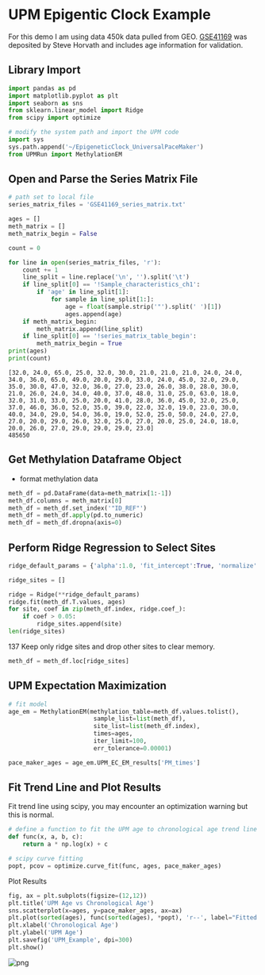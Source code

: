 
# UPM Epigentic Clock Example

For this demo I am using data 450k data pulled from GEO. [GSE41169](ftp://ftp.ncbi.nlm.nih.gov/geo/series/GSE41nnn/GSE41169/matrix/GSE41169_series_matrix.txt.gz) was 
deposited by Steve Horvath and includes age information for validation. 

## Library Import


```python
import pandas as pd
import matplotlib.pyplot as plt
import seaborn as sns
from sklearn.linear_model import Ridge
from scipy import optimize
```


```python
# modify the system path and import the UPM code
import sys
sys.path.append('~/EpigeneticClock_UniversalPaceMaker')
from UPMRun import MethylationEM
```

## Open and Parse the Series Matrix File


```python
# path set to local file 
series_matrix_files = 'GSE41169_series_matrix.txt'
```


```python
ages = []
meth_matrix = []
meth_matrix_begin = False

count = 0

for line in open(series_matrix_files, 'r'):
    count += 1
    line_split = line.replace('\n', '').split('\t')
    if line_split[0] == '!Sample_characteristics_ch1':
        if 'age' in line_split[1]:
            for sample in line_split[1:]:
                age = float(sample.strip('"').split(' ')[1])
                ages.append(age)
    if meth_matrix_begin:
        meth_matrix.append(line_split)
    if line_split[0] == '!series_matrix_table_begin':
        meth_matrix_begin = True
print(ages)
print(count)
```

    [32.0, 24.0, 65.0, 25.0, 32.0, 30.0, 21.0, 21.0, 21.0, 24.0, 24.0, 34.0, 36.0, 65.0, 49.0, 20.0, 29.0, 33.0, 24.0, 45.0, 32.0, 29.0, 35.0, 30.0, 47.0, 32.0, 36.0, 27.0, 23.0, 26.0, 38.0, 28.0, 30.0, 21.0, 26.0, 24.0, 34.0, 40.0, 37.0, 48.0, 31.0, 25.0, 63.0, 18.0, 32.0, 31.0, 33.0, 25.0, 20.0, 41.0, 28.0, 36.0, 45.0, 32.0, 25.0, 37.0, 46.0, 36.0, 52.0, 35.0, 39.0, 22.0, 32.0, 19.0, 23.0, 30.0, 40.0, 34.0, 29.0, 54.0, 36.0, 19.0, 52.0, 25.0, 50.0, 24.0, 27.0, 27.0, 20.0, 29.0, 26.0, 32.0, 25.0, 27.0, 20.0, 25.0, 24.0, 18.0, 20.0, 26.0, 27.0, 29.0, 29.0, 29.0, 23.0]
    485650


## Get Methylation Dataframe Object
- format methylation data


```python
meth_df = pd.DataFrame(data=meth_matrix[1:-1])
meth_df.columns = meth_matrix[0]
meth_df = meth_df.set_index('"ID_REF"')
meth_df = meth_df.apply(pd.to_numeric)
meth_df = meth_df.dropna(axis=0)
```
## Perform Ridge Regression to Select Sites

```python
ridge_default_params = {'alpha':1.0, 'fit_intercept':True, 'normalize':False, 'copy_X':True, 'max_iter':100, 'tol':0.0001, 'solver':'auto', 'random_state':None}

ridge_sites = []

ridge = Ridge(**ridge_default_params)
ridge.fit(meth_df.T.values, ages)
for site, coef in zip(meth_df.index, ridge.coef_):
    if coef > 0.05:
        ridge_sites.append(site)
len(ridge_sites)
```
137
Keep only ridge sites and drop other sites to clear memory.
```python
meth_df = meth_df.loc[ridge_sites]
```

## UPM Expectation Maximization


```python
# fit model 
age_em = MethylationEM(methylation_table=meth_df.values.tolist(),
                        sample_list=list(meth_df),
                        site_list=list(meth_df.index),
                        times=ages,
                        iter_limit=100,
                        err_tolerance=0.00001)

pace_maker_ages = age_em.UPM_EC_EM_results['PM_times']
```
## Fit Trend Line and Plot Results

Fit trend line using scipy, you may encounter an optimization warning but this is normal.
```python
# define a function to fit the UPM age to chronological age trend line
def func(x, a, b, c):
    return a * np.log(x) + c

# scipy curve fitting
popt, pcov = optimize.curve_fit(func, ages, pace_maker_ages)
```

Plot Results

```python
fig, ax = plt.subplots(figsize=(12,12))
plt.title('UPM Age vs Chronological Age')
sns.scatterplot(x=ages, y=pace_maker_ages, ax=ax)
plt.plot(sorted(ages), func(sorted(ages), *popt), 'r--', label="Fitted Curve")
plt.xlabel('Chronological Age')
plt.ylabel('UPM Age')
plt.savefig('UPM_Example', dpi=300)
plt.show()
```

![png](output_17_0.png)
